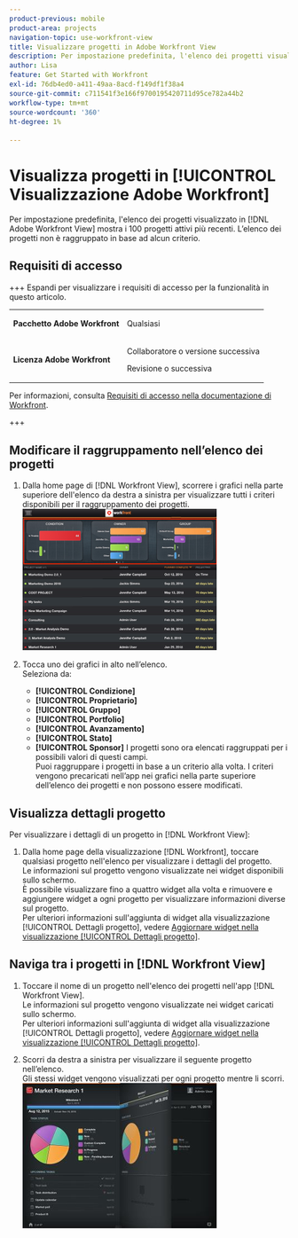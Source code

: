 ```yaml
---
product-previous: mobile
product-area: projects
navigation-topic: use-workfront-view
title: Visualizzare progetti in Adobe Workfront View
description: Per impostazione predefinita, l'elenco dei progetti visualizzato in  [!DNL Adobe Workfront] Visualizza mostra i 100 progetti attivi più recenti. L’elenco dei progetti non è raggruppato in base ad alcun criterio.
author: Lisa
feature: Get Started with Workfront
exl-id: 76db4ed0-a411-49aa-8acd-f149df1f38a4
source-git-commit: c711541f3e166f9700195420711d95ce782a44b2
workflow-type: tm+mt
source-wordcount: '360'
ht-degree: 1%

---
```


# Visualizza progetti in [!UICONTROL Visualizzazione Adobe Workfront]

Per impostazione predefinita, l&#39;elenco dei progetti visualizzato in [!DNL Adobe Workfront View] mostra i 100 progetti attivi più recenti. L’elenco dei progetti non è raggruppato in base ad alcun criterio.

## Requisiti di accesso

+++ Espandi per visualizzare i requisiti di accesso per la funzionalità in questo articolo.

<table style="table-layout:auto"> 
 <col> 
 </col> 
 <col> 
 </col> 
 <tbody> 
  <tr> 
   <td role="rowheader"><strong>Pacchetto Adobe Workfront</strong></td> 
   <td> <p>Qualsiasi</p> </td> 
  </tr> 
  <tr> 
   <td role="rowheader"><strong>Licenza Adobe Workfront</strong></td> 
   <td> 
   <p>Collaboratore o versione successiva</p>
   <p>Revisione o successiva</p> </td> 
  </tr> 
 </tbody> 
</table>

Per informazioni, consulta [Requisiti di accesso nella documentazione di Workfront](/help/quicksilver/administration-and-setup/add-users/access-levels-and-object-permissions/access-level-requirements-in-documentation.md).

+++

## Modificare il raggruppamento nell’elenco dei progetti

1. Dalla home page di [!DNL Workfront View], scorrere i grafici nella parte superiore dell&#39;elenco da destra a sinistra per visualizzare tutti i criteri disponibili per il raggruppamento dei progetti.\
   ![[!DNL workfront_view_project_groupings_Adobe].png](assets/workfront-view-project-groupings-adobe-350x255.png)

1. Tocca uno dei grafici in alto nell’elenco.\
   Seleziona da:

   * **[!UICONTROL Condizione]**
   * **[!UICONTROL Proprietario]**
   * **[!UICONTROL Gruppo]**
   * **[!UICONTROL Portfolio]**
   * **[!UICONTROL Avanzamento]**
   * **[!UICONTROL Stato]**
   * **[!UICONTROL Sponsor]**
I progetti sono ora elencati raggruppati per i possibili valori di questi campi.\
      Puoi raggruppare i progetti in base a un criterio alla volta. I criteri vengono precaricati nell’app nei grafici nella parte superiore dell’elenco dei progetti e non possono essere modificati.

## Visualizza dettagli progetto

Per visualizzare i dettagli di un progetto in [!DNL Workfront View]:

1. Dalla home page della visualizzazione [!DNL Workfront], toccare qualsiasi progetto nell&#39;elenco per visualizzare i dettagli del progetto.\
   Le informazioni sul progetto vengono visualizzate nei widget disponibili sullo schermo.\
   È possibile visualizzare fino a quattro widget alla volta e rimuovere e aggiungere widget a ogni progetto per visualizzare informazioni diverse sul progetto.\
   Per ulteriori informazioni sull&#39;aggiunta di widget alla visualizzazione [!UICONTROL Dettagli progetto], vedere [Aggiornare widget nella visualizzazione [!UICONTROL Dettagli progetto]](../../../workfront-basics/mobile-apps/using-workfront-view/update-widgets-in-workfront-view.md).

## Naviga tra i progetti in [!DNL Workfront View]

1. Toccare il nome di un progetto nell&#39;elenco dei progetti nell&#39;app [!DNL Workfront View].\
   Le informazioni sul progetto vengono visualizzate nei widget caricati sullo schermo.\
   Per ulteriori informazioni sull&#39;aggiunta di widget alla visualizzazione [!UICONTROL Dettagli progetto], vedere [Aggiornare widget nella visualizzazione [!UICONTROL Dettagli progetto]](../../../workfront-basics/mobile-apps/using-workfront-view/update-widgets-in-workfront-view.md).

1. Scorri da destra a sinistra per visualizzare il seguente progetto nell’elenco.\
   Gli stessi widget vengono visualizzati per ogni progetto mentre li scorri.\
   ![Immagine-1__6__copia.jpg](assets/image-1--6--copy-350x262.jpg) 
